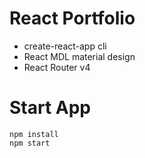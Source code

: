 # React Portfolio
* create-react-app cli
* React MDL material design
* React Router v4

# Start App
```git
npm install
npm start
```